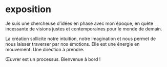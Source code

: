 # exposition

Je suis une chercheuse d’idées en phase avec mon époque, en quête incessante de visions justes et contemporaines pour le monde de demain.

La création sollicite notre intuition, notre imagination et nous permet de nous laisser traverser par nos émotions. Elle est une énergie en mouvement. Une direction à prendre.

Œuvrer est un processus. Bienvenue à bord !

<!-- ![Name of the image](/img/Scan_0-medium.jpeg)
![Name of the image](/img/Scan_1-medium.jpeg)
![Name of the image](/img/Scan_2-medium.jpeg)
![Name of the image](/img/Scan_3-medium.jpeg)
![Name of the image](/img/Scan_4-medium.jpeg)
![Name of the image](/img/Scan_5-medium.jpeg)
![Name of the image](/img/Scan_6-medium.jpeg) -->